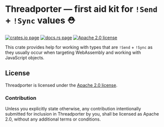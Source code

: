 # Threadporter — first aid kit for `!Send` + `!Sync` values ⛑️

[![crates.io page](https://img.shields.io/crates/v/threadporter)](https://crates.io/crates/threadporter)
[![docs.rs page](https://docs.rs/threadporter/badge.svg)](https://docs.rs/threadporter)
[![Apache 2.0 license](https://img.shields.io/crates/l/threadporter)](https://raw.githubusercontent.com/surban/threadporter/master/LICENSE)

This crate provides help for working with types that are
`!Send` + `!Sync` as they usually occur when targeting
WebAssembly and working with JavaScript objects.

## License

Threadporter is licensed under the [Apache 2.0 license].

[Apache 2.0 license]: https://github.com/surban/threadporter/blob/master/LICENSE

### Contribution

Unless you explicitly state otherwise, any contribution intentionally submitted
for inclusion in Threadporter by you, shall be licensed as Apache 2.0, without any
additional terms or conditions.
